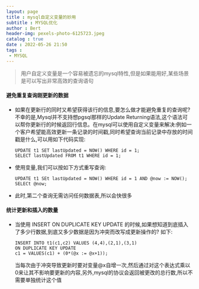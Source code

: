 ```yaml
---
layout: page
title : mysql自定义变量的妙用
subtitle : MYSQL优化
author : Bert
header-img: pexels-photo-6125723.jpeg
catalog : true
date : 2022-05-26 21:50
tags :
 - MYSQL
---
```


> 用户自定义变量是一个容易被遗忘的mysql特性,但是如果能用好,某些场景是可以写出非常高效的查询语句

#### 避免重复查询刚更新的数据

- 如果在更新行的同时又希望获得该行的信息,要怎么做才能避免重复的查询呢?不幸的是,Mysql并不支持想pgsql那样的Update Returning语法,这个语法可以帮你更新行的时候返回行信息。在mysql可以使用自定义变量来解决:例如一个客户希望能高效更新一条记录的时间戳,同时希望查询当前记录中存放的时间戳是什么,可以用如下代码实现:

  ```mysql
  UPDATE t1 SET lastUpdated = NOW() WHERE id = 1;
  SELECT lastUpdated FROM t1 WHERE id = 1;
  ```

- 使用变量,我们可以按如下方式重写查询:

  ```mysql
  UPDATE t1 SEt lastUpdated = NOW() WHERE id = 1 AND @now := NOW();
  SELECt @now;
  ```

- 此时,第二个查询无需访问任何数据表,所以会快很多

#### 统计更新和插入的数量

- 当使用 INSERT ON DUPLICATE KEY UPDATE 的时候,如果想知道到底插入了多少行数据,到底又多少数据是因为冲突而改写成更新操作的? 如下:

  ```
  INSERT INTO t1(c1,c2) VALUES (4,4),(2,1),(3,1)
  ON DUPLICATE KEY UPDATE 
  c1 = VALUES(c1) + (0*(@x := @x+1));
  ```

  当每次由于冲突导致更新时要对变量@x自增一次,然后通过对这个表达式乘以0来让其不影响要更新的内容,另外,mysql的协议会返回被更改的总行数,所以不需要单独统计这个值 

